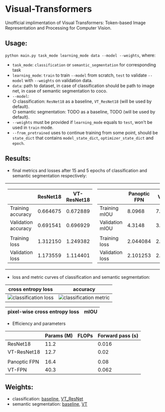 # Visual-Transformers
Unofficial implimentation of Visual Transformers: Token-based Image Representation and Processing for Computer Vision.

## Usage:
`python main.py task_mode learning_mode data --model --weights`, where:
* `task_mode`: `classification` or `semantic_segmentation` for corresponding task
* `learning_mode`: `train` to train `--model` from scratch, `test` to validate `--model` with `--weights` on validation data.
* `data`: path to dataset, in case of classification should be path to image net, in case of semantic segmentation to coco.
* `--model`:   
  ○ classification: `ResNet18` as a baseline, `VT_ResNet18` (will be used by default).  
  ○ semantic segmentation: TODO as a baseline, TODO (will be used by default).  
* `--weights` must be provided if `learning_mode` equals to `test`, won't be used in `train` mode.
* `--from_pretrained` uses to continue training from some point, should be `state_dict` that contains `model_state_dict`, `optimizer_state_dict` and `epoch`.

## Results:  
* final metrics and losses after 15 and 5 epochs of classification and semantic segmentation respectively:
<table>
  <tr>  
    <td>    
    
|                      | ResNet18 | VT-ResNet18 |
|----------------------|----------|-------------|
| Training accuracy    | 0.664675 |  0.672889   |
| Validation accuracy  | 0.691541 |  0.696929   |
|                      |          |             |
| Training loss        | 1.312150 |  1.249382   |
| Validation loss      | 1.173559 |  1.114401   |

   
   </td><td>  
      
|                 | Panoptic FPN |  VT-FPN  |
|-----------------|--------------|----------|
| Training mIOU   |   8.0968     | 7.0343   |
| Validation mIOU |   4.3148     | 3.2351   |
|                 |              |          |
| Training loss   |   2.044084   | 2.068598 |
| Validation loss |   2.101253   | 2.120928 |


   </td>  
  </tr>
</table>

* loss and metric curves of classification and semantic segmentation:


cross entropy loss         |  accuracy
:-------------------------:|:-------------------------:
![classification loss](https://user-images.githubusercontent.com/41442977/114195120-daaee980-9958-11eb-97b2-b4b91908d159.png)  |  ![classification metric](https://user-images.githubusercontent.com/41442977/114195759-6cb6f200-9959-11eb-953b-69f66788110e.png)

pixel-wise cross entropy loss   |  mIOU
:------------------------------:|:-------------------------:




* Efficiency and parameters

|              | Params (M) | FLOPs | Forward pass (s) |
|--------------|------------|-------|------------------|
| ResNet18     |    11.2    |       |       0.016      |
| VT-ResNet18  |    12.7    |       |       0.02       |
|              |            |       |                  |
| Panoptic FPN |    16.4    |       |       0.08       |
| VT-FPN       |    40.3    |       |       0.062      |

## Weights:
* classification: [baseline](https://drive.google.com/file/d/1-7zrZD2TekIIcAa4im0i5fi31ZG90sP9/view?usp=sharing), [VT_ResNet](TODO)
* semantic segmentation: [baseline](TODO), [VT](TODO)
